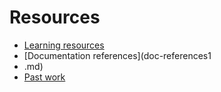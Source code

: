 # Resources

- [Learning resources](learning-resources.md)
- [Documentation references](doc-references1
- .md)
- [Past work](past-work.md)

